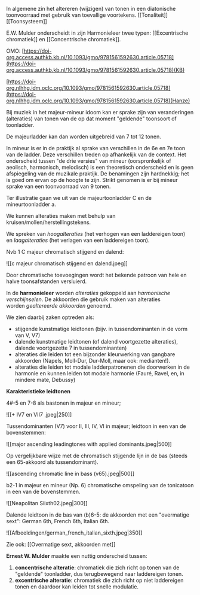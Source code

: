 In algemene zin het altereren (wijzigen) van tonen in een diatonische toonvoorraad met gebruik van toevallige voortekens.
[[Tonaliteit]]
[[Toonsysteem]]

E.W. Mulder onderscheidt in zijn Harmonieleer twee typen:
[[Excentrische chromatiek]] en [[Concentrische chromatiek]].

OMO: [https://doi-org.access.authkb.kb.nl/10.1093/gmo/9781561592630.article.05718](https://doi-org.access.authkb.kb.nl/10.1093/gmo/9781561592630.article.05718)(KB)

[https://doi-org.nlhhg.idm.oclc.org/10.1093/gmo/9781561592630.article.05718](https://doi-org.nlhhg.idm.oclc.org/10.1093/gmo/9781561592630.article.05718)(Hanze)

Bij muziek in het majeur-mineur idoom kan er sprake zijn van veranderingen (alteraties) van tonen van de op dat moment "geldende" toonsoort of toonladder.

De majeurladder kan dan worden uitgebreid van 7 tot 12 tonen.

In mineur is er in de praktijk al sprake van verschillen in de 6e en 7e toon van de ladder. Deze verschillen treden op afhankelijk van de context. Het onderscheid tussen "de drie versies" van mineur (oorspronkelijk of aeolisch, harmonisch, melodisch) is een theoretisch onderscheid en is geen afspiegeling van de muzikale praktijk. De benamingen zijn hardnekkig; het is goed om ervan op de hoogte te zijn. Strikt genomen is er bij mineur sprake van een toonvoorraad van 9 tonen.

Ter illustratie gaan we uit van de majeurtoonladder C en de mineurtoonladder a.

We kunnen alteraties maken met behulp van kruisen/mollen/herstellingstekens.

We spreken van _hoogalteraties_ (het verhogen van een laddereigen toon) en _laagalteraties_ (het verlagen van een laddereigen toon).

Nvb 1 C majeur chromatisch stijgend en dalend:

![[c majeur chromatisch stijgend en dalend.jpeg]]

Door chromatische toevoegingen wordt het bekende patroon van hele en halve toonsafstanden versluierd.

In de **harmonieleer** worden _alteraties_ gekoppeld aan _harmonische verschijnselen_. De akkoorden die gebruik maken van alteraties worden _gealtereerde akkoorden_ genoemd. 

We zien daarbij zaken optreden als:

- stijgende kunstmatige leidtonen (bijv. in tussendominanten in de vorm van V, V7)
- dalende kunstmatige leidtonen (of dalend voortgezette alteraties), dalende voortgezette 7 in tussendominanten)
- alteraties die leiden tot een bijzonder kleurwerking van gangbare akkoorden (Napels, Moll-Dur, Dur-Moll, maar ook: medianten!).
- alteraties die leiden tot modale ladderpatronenen die doorwerken in de harmonie en kunnen leiden tot modale harmonie (Fauré, Ravel, en, in mindere mate, Debussy)

**Karakteristieke leidtonen**

4#-5 en 7-8 als bastonen in majeur en mineur;

![[+ IV7 en VII7 .jpeg|250]]

Tussendominanten (V7) voor II, III, IV, VI in majeur; leidtoon in een van de bovenstemmen:

![[major ascending leadingtones with applied dominants.jpeg|500]]

Op vergelijkbare wijze met de chromatisch stijgende lijn in de bas (steeds een 65-akkoord als tussendominant).

![[ascending chromatic line in bass (v65).jpeg|500]]

b2-1 in majeur en mineur (Np. 6) chromatische omspeling van de tonicatoon in een van de bovenstemmen.

![[Neapolitan Siixth02.jpeg|300]]

Dalende leidtoon in de bas van (b)6-5: de akkoorden met een "overmatige sext":
German 6th, French 6th, Italian 6th.

![[Afbeeldingen/german_french_italian_sixth.jpeg|350]]

Zie ook: [[Overmatige sext, akkoorden met]]

**Ernest W. Mulder** maakte een nuttig onderscheid tussen:

1. **concentrische alteratie**: chromatiek die zich richt op tonen van de "geldende" toonladder, dus terugbewegend naar laddereigen tonen.
2. **excentrische** **alteratie**: chromatiek die zich richt op niet laddereigen tonen en daardoor kan leiden tot snelle modulatie.
